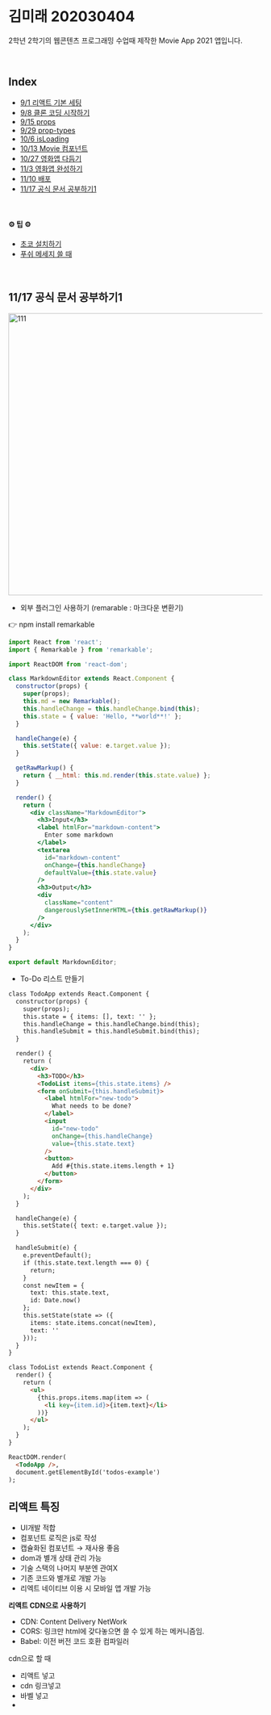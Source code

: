 # 김미래 202030404 
2학년 2학기의 웹콘텐츠 프로그래밍 수업때 제작한 
Movie App 2021 앱입니다.  

<br>
<h2 id=index>Index</h2>
<ul>
	<li><a href="#1">9/1 리액트 기본 세팅</a></li>
  <li><a href="#2">9/8 클론 코딩 시작하기</a></li>
  <li><a href="#3">9/15 props</a></li>
  <li><a href="#4">9/29 prop-types</a></li>
  <li><a href="#5">10/6 isLoading</a></li>
  <li><a href="#6">10/13 Movie 컴포넌트</a></li>
  <li><a href="#7">10/27 영화앱 다듬기</a></li>
  <li><a href="#8">11/3 영화앱 완성하기 </a></li>
  <li><a href="#9">11/10 배포 </a></li>
  <li><a href="#10">11/17 공식 문서 공부하기1 </a></li>
</ul>

<br>

<h4> ⚙ 팁 ⚙</h4> 
<ul>
	<li><a href="#set1">초코 설치하기</a></li>
    <li><a href="#set2">푸쉬 메세지 쓸 때</a></li>
</ul>
<br>

<div id="10">
<h2>11/17 공식 문서 공부하기1</h2>

<img width="559" alt="111" src="[https://user-images.githubusercontent.com/70610515/142155516-80f69187-25f2-4216-8404-c6c78c1197e7.PNG](https://user-images.githubusercontent.com/70610515/142155516-80f69187-25f2-4216-8404-c6c78c1197e7.PNG)">

- 외부 플러그인 사용하기 (remarable : 마크다운 변환기)

<aside>
👉 npm install remarkable

</aside>

```jsx
import React from 'react';
import { Remarkable } from 'remarkable';

import ReactDOM from 'react-dom';

class MarkdownEditor extends React.Component {
  constructor(props) {
    super(props);
    this.md = new Remarkable();
    this.handleChange = this.handleChange.bind(this);
    this.state = { value: 'Hello, **world**!' };
  }

  handleChange(e) {
    this.setState({ value: e.target.value });
  }

  getRawMarkup() {
    return { __html: this.md.render(this.state.value) };
  }

  render() {
    return (
      <div className="MarkdownEditor">
        <h3>Input</h3>
        <label htmlFor="markdown-content">
          Enter some markdown
        </label>
        <textarea
          id="markdown-content"
          onChange={this.handleChange}
          defaultValue={this.state.value}
        />
        <h3>Output</h3>
        <div
          className="content"
          dangerouslySetInnerHTML={this.getRawMarkup()}
        />
      </div>
    );
  }
}

export default MarkdownEditor;
```

- To-Do 리스트 만들기

```html
class TodoApp extends React.Component {
  constructor(props) {
    super(props);
    this.state = { items: [], text: '' };
    this.handleChange = this.handleChange.bind(this);
    this.handleSubmit = this.handleSubmit.bind(this);
  }

  render() {
    return (
      <div>
        <h3>TODO</h3>
        <TodoList items={this.state.items} />
        <form onSubmit={this.handleSubmit}>
          <label htmlFor="new-todo">
            What needs to be done?
          </label>
          <input
            id="new-todo"
            onChange={this.handleChange}
            value={this.state.text}
          />
          <button>
            Add #{this.state.items.length + 1}
          </button>
        </form>
      </div>
    );
  }

  handleChange(e) {
    this.setState({ text: e.target.value });
  }

  handleSubmit(e) {
    e.preventDefault();
    if (this.state.text.length === 0) {
      return;
    }
    const newItem = {
      text: this.state.text,
      id: Date.now()
    };
    this.setState(state => ({
      items: state.items.concat(newItem),
      text: ''
    }));
  }
}

class TodoList extends React.Component {
  render() {
    return (
      <ul>
        {this.props.items.map(item => (
          <li key={item.id}>{item.text}</li>
        ))}
      </ul>
    );
  }
}

ReactDOM.render(
  <TodoApp />,
  document.getElementById('todos-example')
);
```

</div>

<div id="9">
<h2>리액트 특징</h2>

- UI개발 적합
- 컴포넌트 로직은 js로 작성
- 캡슐화된 컴포넌트 → 재사용 좋음
- dom과 별개 상태 관리 가능
- 기술 스택의 나머지 부분엔 관여X
- 기존 코드와 별개로 개발 가능
- 리엑트 네이티브 이용 시 모바일 앱 개발 가능

**리액트 CDN으로 사용하기**

- CDN: Content Delivery NetWork
- CORS: 링크만 html에 갖다놓으면 쓸 수 있게 하는 메커니즘임.
- Babel: 이전 버전 코드 호환 컴파일러

cdn으로 할 때 

- 리액트 넣고
- cdn 링크넣고
- 바벨 넣고
- <script type="text/babel"> 적어야함

```html
<body>
    <script type="text/babel">
        class HelloMessage extends React.Component{
            render(){
                return(
                    <div>
                        hello {this.props.name}
                    </div>
                )
            }
        } 
        ReactDOM.render(
            <HelloMessage name="Taylor" />,
            document.getElementById('hello-example')
        )
    </script>
</body>
```
</div>
<div id="8">
<h2>11/3 영화앱 완성하기</h2>
- 네비게이션 컴포넌트 만들기

```jsx
function Navigation() {
    return(
        <div className="nav">
            <Link to="/"> HOME </Link>
            <Link to="/about"> About </Link>
        </div>
    );
}
```

- 디테일 컴포넌트 만들기

```jsx
import React from "react";

function Detail(props) {
    console.log(props);
    return <span>hello</span>
}

export default Detail;
```

- 리다이렉트 기능 만들기

```jsx
class Detail extends React.Component{
    componentDidMount(){
        const {location, history} = this.props;

        if(location.state === undefined){
            history.push('/');
        }
    }

    render(){
        const {location}= this.props;
        if(location.state){
            return <span> {location.state.title} </span>
        } else {
            return null;
        }
    }
}
```

</div>
<div id="7">
<h2>10/27 영화앱 다듬기</h2>
- css 수정하기 → App.css랑 Movie.css

```jsx
box-shadow: 0 30px 60px -12px rgba(50, 50, 93, 0.25), 0 18px 36px -18px rgba(0, 0, 0, 0.3),
0 -12px 36px -8px rgba(0, 0, 0, 0.025);
```

박스 그림자 효과 css 코드!

- 말 줄임 효과

```jsx
<p class="move__summary">{summary.slice(0,180)}...</p>
```

0부터 시작해서 180자 전까지만 보여진다.

- 타이틀 변경하기

```html
<title>Movie App</title>
```

- 라우터 설치하기

```html
npm install react-router-d install react-router-dom
```

- Route는 2가지 props 전달
    1. url을 위한 path props
    2. url 에 맞는 컴포넌트를 불러 주기 위한 component props
    
- 문제점: 경로안에 있는 내용이 화면에 모두 보여짐
    
    해결 방법: exact props 추가하기
    
    ```html
    exact={true}
    ```
    

- npm install re install react-router-dom 시 오류 발생

```jsx
npm WARN read-shrinkwrap This version of npm is compatible with lockfileVersion@1, but package-lock.json was generated for lockfileVersion@2. I'll try to do my best with it!
npm ERR! Maximum call stack size exceeded

npm ERR! A complete log of this run can be found in:
npm ERR!     C:\Users\82102\AppData\Roaming\npm-cache\_logs\2021-10-27T07_07_17_243Z-debug.log
```




</div>
<div id="6">
<h2>10/13 Movie 컴포넌트</h2>
Movie.js에 적은 컴포넌트에 실질적인 값을 app.js에서 전달합니다.

```jsx
function Movie({id, title, year, summary, poster}){
    return (
        <div class="movie__data">
            <h3 class="move__title">{title}</h3>
            <h5 class="move__year">{year}</h5>
            <p class="move__summary">{summary}</p>
        </div>
    )
}
```
위와 같은 컴포넌트는 아래 컴포넌트의 값을 가져옵니다.
(movies.map은 영화api에서 필요한 키값을 가져옵니다.)

```jsx
{ movies.map((movie) => {
return (
<Movi
			key={movie.id}
			id={movie.id}
			year={movie.year}
			title={movie.title}
			summary={movie.summary}
			poster={movie.poster}
			/>
		);
})}
```

</div>
<div id="5">
<h2>10/6 isLoading</h2>
<h3>로딩중을 알려주는 표시</h3>
<br>
<code>
render() {
    const { isLoading } = this.state
    return (
      <div>
        { isLoading ? 'Loading...' : '영화데이터출력'}
      </div>
      )
    }
</code>
<br>
axios 설치하기 
<br>
<code>
npm install axios
</code>
<br>
axios를 이용하여 api를 이용할 수 있다.



</div>
<div id="4">
  <h2>9/29 prop-types</h2>
  1. 프로토타입을 설치합니다.<br>
  <code>npm install prop-types</code>
  <br>
  설피 후 package.json에서 prop-types의 
  키값이 추가된 것을 확인할 수 있어요

  2. 프로토타입을 적습니다.<br>
  <code> 
  Food.prototype = {
  name: PropTypes.string.isRequired,
  picture: PropTypes.string.isRequired,
  rating: PropTypes.number.isRequired
};
  </code>
   <br>
   딕셔너리에 넣어둔 평점 부분이 number타입으로 보여져요
   ( PropTypes은 정적 데이터를 관리! 동적은 state로!)

------------**지금까지 연습! 04-app으로 바꾸고 새파일로 씁니다**-----

  1. 버튼을 이용해서 숫자 증감하기<br>
  <code>
  <button onClick={this.add}>add</button>
  <button onClick={this.minus}>minus</button>
  </code>
  <br>
  버튼을 만들어주고 onClik을 만들어요
  <br>
  <code>
   add = () => {
   this.setState({count : this.state.count +1});
  }

  minus = () => {
    this.setState({count : this.state.count -1});
  }
  </code>
  <br>

  2. componentDidMount, componentDidUpdate<br>
  <code>
  componentDidMount(){
    console.log('componentDidMount');
  }
  componentDidUpdate(){
    console.log('componentDidUpdate');
  }</code>
  <br>
  

</div>
<div id="3">
  <h2> 9/15 props </h2>

  <h3> 1. 딕셔너리 </h3>
  딕셔너리는 아래와 같은 형식으로 작성해야 해요 <br>
  <code>
  const foodLike = [
  {
  id : 1,
  name : '냉면',
  }
  </code>
  <br>
  <h3> 2. Map 함수 </h3>
  map 함수를 이용하면 딕셔너리 안에서 정보를 찾을 수 있어요.
  이때 dish의 이름으로 찾을 거에요 <br>
  <code>
  foodLike.map (dish =>(
      <Food key={dish.id} name={dish.name} picture={dish.img} alt={dish.name}/>))
  </code>
  <br>
  <h3> 3. 함수 인자에서 구조 분해 할당하기 (76p) </h3>
  함수 인자에서 바로 구조 분해를 할당했어요<br>
  <code>
  function Food({name, picture}){

    return(
      <div>

        <h4>난 {name}이 먹고 싶어</h4>
        <img  src = {picture} />

      </div>
    );
  }
  </code>
  <br>
  <h3>4. 함수를 만들어서 App() 을 깨끗하게 만들고 싶다면?</h3>
  <br>
  <code>
      foodLike.map (foodrender)
  </code>
  App에는 위와 같이 함수 이름만 써주고, 
  <br>
  <code>
    function foodrender(dish){
      return <Food name={dish.name} picture={dish.img} alt={dish.name}/>;
    }
  </code>
  <br>
  아래에는 foodrender 함수를 만들면 깨끗하게 정리할 수 있어
  


</div>
<div id="2">
  <h2> 9/8 클론 코딩 시작하기 </h2>

	
</div>
<div id="1">
  <h3> 9/1 리액트 기본 세팅 </h3>
	1. 리액트 시작 → <code> npm start</code>
	2. 리액트 종료 → <code>컨트롤 C </code>
	
</div>

<br>

<div id="set2">
    <h3>푸쉬 메세지 쓸 때</h3>
    (예시)
Edit package.json

script의 test, eject 삭제 

-> 동사원형으로 작업을 정의한다. 
    한 줄로 짧게 적는다.  
    그 밑은 스크립트로 들어가므로 길게 적어도 된다. 
</div>

<br>

<div id="set1"> 
	<h2>Chocolatey 설치법</h2>

chocolatey란, 윈도우용 패키지 매니저임! 

1. 아래 코드 복사하기 

`Set-ExecutionPolicy Bypass -Scope Process -Force; [System.Net.ServicePointManager]::SecurityProtocol = [System.Net.ServicePointManager]::SecurityProtocol -bor 3072; iex ((New-Object System.Net.WebClient).DownloadString('https://community.chocolatey.org/install.ps1'))`

2. 윈도우 powerShell 관리자모드에 붙혀넣기 
<img width="172" alt="파워셸" src="https://user-images.githubusercontent.com/70610515/131619409-15120ecf-fb54-4f41-b208-44403fa866c8.PNG">
</div>
